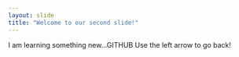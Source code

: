 ```yaml
---
layout: slide
title: "Welcome to our second slide!"
--- 
```

I am learning something new...GITHUB
Use the left arrow to go back!
